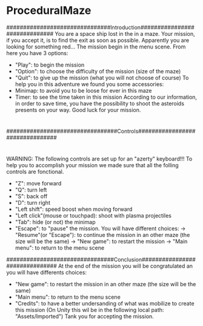 # ProceduralMaze

###############################Introduction##############################
You are a space ship lost in the in a maze. Your mission, if you accept 
it, is to find the exit as soon as possible. Apparently you are looking 
for something red...
The mission begin in the menu scene. From here you have 3 options:
- "Play": to begin the mission 
- "Option": to choose the difficulty of the mission (size of the maze)
- "Quit": to give up the mission (what you will not choose of course)
To help you in this adventure we found you some accessories:
- Minimap: to avoid you to be loose for ever in this maze 
- Timer: to see the time taken in this mission
According to our information, in order to save time, you have the 
possibility to shoot the asteroids presents on your way.
Good luck for your mission.

#
#################################Controls################################
#
WARNING: The following controls are set up for an "azerty" keyboard!!!
To help you to accomplish your mission we made sure that all the folling
controls are fonctional.
- "Z": move forward
- "Q": turn left
- "S": back off
- "D": turn right
- "Left shift": speed boost when moving forward
- "Left click"(mouse or touchpad): shoot with plasma projectiles 
- "Tab": hide (or not) the minimap
- "Escape": to "pause" the mission. You will have different choices:
    -> "Resume"(or "Escape"): to continue the mission in an other maze 
(the size will be the same)
    -> "New game": to restart the mission 
    -> "Main menu": to return to the menu scene

################################Conclusion###############################
At the end of the mission you will be congratulated an you will have
differents choices:
- "New game": to restart the mission in an other maze (the size will be
the same)
- "Main menu": to return to the menu scene
- "Credits": to have a better undersanding of what was mobilize to 
create this mission 
(On Unity this wil be in the following local path: "Assets/Imported")
Tank you for accepting the mission.
